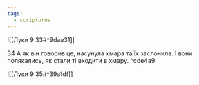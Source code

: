 ```yaml
---
tags:
  - scriptures
---
```


![[Луки 9 33#^9dae31]]

34 А як він говорив це, насунула хмара та їх заслонила. І вони полякались, як стали ті входити в хмару. ^cde4a9

![[Луки 9 35#^39a1df]]